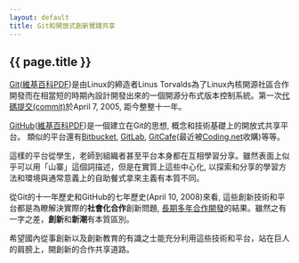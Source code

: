 ```yaml
---
layout: default
title: Git和開放式創新實踐共享
---
```


## {{ page.title }}

[Git](https://git-scm.com/)([維基百科PDF](git.pdf))是由Linux的締造者Linus Torvalds為了Linux內核開源社區合作開發而在相當短的時期內設計開發出來的一個開源分布式版本控制系統。第一次[代碼提交(commit)](https://github.com/git/git/commit/e83c5163316f89bfbde7d9ab23ca2e25604af290)於April 7, 2005, 距今整整十一年。

[GitHub](https://github.com)([維基百科PDF](GitHub.pdf))是一個建立在Git的思想, 概念和技術基礎上的開放式共享平台。
類似的平台還有[Bitbucket](https://bitbucket.org/), [GitLab](https://about.gitlab.com/), [GitCafe](https://gitcafe.com/)(最近被[Coding.net](https://coding.net/)收購)等等。

這樣的平台從學生，老師到組織者甚至平台本身都在互相學習分享。雖然表面上似乎可以用「山寨」這個詞描述，但是在實質上這些中心化, 以探索和分享的學習方法和環境與通常意義上的自助餐式拿來主義有本質不同。

從Git的十一年歷史和GitHub的七年歷史(April 10, 2008)來看, 這些創新技術和平台都是為瞭解決實際的**社會化合作**創新問題, [長期多年合作開發](https://github.com/git/git/graphs/contributors)的結果。雖然之有一字之差，**創新**和**新潮**有本質區別。

希望國內從事創新以及創新教育的有識之士能充分利用這些技術和平台，站在巨人的肩膀上，開創新的合作共享道路。
